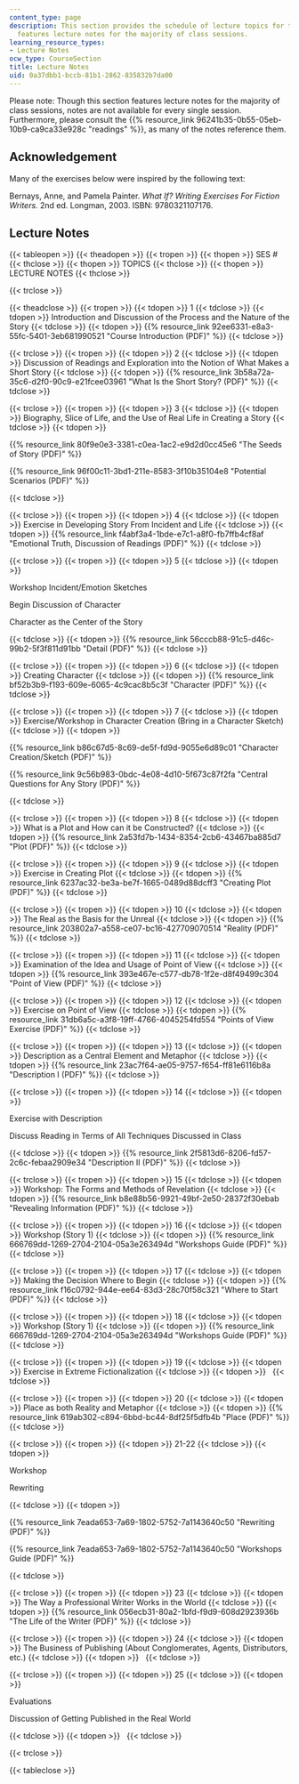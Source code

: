 ```yaml
---
content_type: page
description: This section provides the schedule of lecture topics for the course and
  features lecture notes for the majority of class sessions.
learning_resource_types:
- Lecture Notes
ocw_type: CourseSection
title: Lecture Notes
uid: 0a37dbb1-bccb-81b1-2862-835832b7da00
---
```


Please note: Though this section features lecture notes for the majority of class sessions, notes are not available for every single session. Furthermore, please consult the {{% resource_link 96241b35-0b55-05eb-10b9-ca9ca33e928c "readings" %}}, as many of the notes reference them.

Acknowledgement
---------------

Many of the exercises below were inspired by the following text:

Bernays, Anne, and Pamela Painter. _What If? Writing Exercises For Fiction Writers_. 2nd ed. Longman, 2003. ISBN: 9780321107176.

Lecture Notes
-------------

{{< tableopen >}}
{{< theadopen >}}
{{< tropen >}}
{{< thopen >}}
SES #
{{< thclose >}}
{{< thopen >}}
TOPICS
{{< thclose >}}
{{< thopen >}}
LECTURE NOTES
{{< thclose >}}

{{< trclose >}}

{{< theadclose >}}
{{< tropen >}}
{{< tdopen >}}
1
{{< tdclose >}}
{{< tdopen >}}
Introduction and Discussion of the Process and the Nature of the Story
{{< tdclose >}}
{{< tdopen >}}
{{% resource_link 92ee6331-e8a3-55fc-5401-3eb681990521 "Course Introduction (PDF)" %}}
{{< tdclose >}}

{{< trclose >}}
{{< tropen >}}
{{< tdopen >}}
2
{{< tdclose >}}
{{< tdopen >}}
Discussion of Readings and Exploration into the Notion of What Makes a Short Story
{{< tdclose >}}
{{< tdopen >}}
{{% resource_link 3b58a72a-35c6-d2f0-90c9-e21fcee03961 "What Is the Short Story? (PDF)" %}}
{{< tdclose >}}

{{< trclose >}}
{{< tropen >}}
{{< tdopen >}}
3
{{< tdclose >}}
{{< tdopen >}}
Biography, Slice of Life, and the Use of Real Life in Creating a Story
{{< tdclose >}}
{{< tdopen >}}


{{% resource_link 80f9e0e3-3381-c0ea-1ac2-e9d2d0cc45e6 "The Seeds of Story (PDF)" %}}

{{% resource_link 96f00c11-3bd1-211e-8583-3f10b35104e8 "Potential Scenarios (PDF)" %}}


{{< tdclose >}}

{{< trclose >}}
{{< tropen >}}
{{< tdopen >}}
4
{{< tdclose >}}
{{< tdopen >}}
Exercise in Developing Story From Incident and Life
{{< tdclose >}}
{{< tdopen >}}
{{% resource_link f4abf3a4-1bde-e7c1-a8f0-fb7ffb4cf8af "Emotional Truth, Discussion of Readings (PDF)" %}}
{{< tdclose >}}

{{< trclose >}}
{{< tropen >}}
{{< tdopen >}}
5
{{< tdclose >}}
{{< tdopen >}}


Workshop Incident/Emotion Sketches

Begin Discussion of Character

Character as the Center of the Story


{{< tdclose >}}
{{< tdopen >}}
{{% resource_link 56cccb88-91c5-d46c-99b2-5f3f811d91bb "Detail (PDF)" %}}
{{< tdclose >}}

{{< trclose >}}
{{< tropen >}}
{{< tdopen >}}
6
{{< tdclose >}}
{{< tdopen >}}
Creating Character
{{< tdclose >}}
{{< tdopen >}}
{{% resource_link bf52b3b9-f193-609e-6065-4c9cac8b5c3f "Character (PDF)" %}}
{{< tdclose >}}

{{< trclose >}}
{{< tropen >}}
{{< tdopen >}}
7
{{< tdclose >}}
{{< tdopen >}}
Exercise/Workshop in Character Creation (Bring in a Character Sketch)
{{< tdclose >}}
{{< tdopen >}}


{{% resource_link b86c67d5-8c69-de5f-fd9d-9055e6d89c01 "Character Creation/Sketch (PDF)" %}}

{{% resource_link 9c56b983-0bdc-4e08-4d10-5f673c87f2fa "Central Questions for Any Story (PDF)" %}}


{{< tdclose >}}

{{< trclose >}}
{{< tropen >}}
{{< tdopen >}}
8
{{< tdclose >}}
{{< tdopen >}}
What is a Plot and How can it be Constructed?
{{< tdclose >}}
{{< tdopen >}}
{{% resource_link 2a53fd7b-1434-8354-2cb6-43467ba885d7 "Plot (PDF)" %}}
{{< tdclose >}}

{{< trclose >}}
{{< tropen >}}
{{< tdopen >}}
9
{{< tdclose >}}
{{< tdopen >}}
Exercise in Creating Plot
{{< tdclose >}}
{{< tdopen >}}
{{% resource_link 6237ac32-be3a-be7f-1665-0489d88dcff3 "Creating Plot (PDF)" %}}
{{< tdclose >}}

{{< trclose >}}
{{< tropen >}}
{{< tdopen >}}
10
{{< tdclose >}}
{{< tdopen >}}
The Real as the Basis for the Unreal
{{< tdclose >}}
{{< tdopen >}}
{{% resource_link 203802a7-a558-ce07-bc16-427709070514 "Reality (PDF)" %}}
{{< tdclose >}}

{{< trclose >}}
{{< tropen >}}
{{< tdopen >}}
11
{{< tdclose >}}
{{< tdopen >}}
Examination of the Idea and Usage of Point of View
{{< tdclose >}}
{{< tdopen >}}
{{% resource_link 393e467e-c577-db78-1f2e-d8f49499c304 "Point of View (PDF)" %}}
{{< tdclose >}}

{{< trclose >}}
{{< tropen >}}
{{< tdopen >}}
12
{{< tdclose >}}
{{< tdopen >}}
Exercise on Point of View
{{< tdclose >}}
{{< tdopen >}}
{{% resource_link 31db6a5c-a3f8-19ff-4766-4045254fd554 "Points of View Exercise (PDF)" %}}
{{< tdclose >}}

{{< trclose >}}
{{< tropen >}}
{{< tdopen >}}
13
{{< tdclose >}}
{{< tdopen >}}
Description as a Central Element and Metaphor
{{< tdclose >}}
{{< tdopen >}}
{{% resource_link 23ac7f64-ae05-9757-f654-ff81e6116b8a "Description I (PDF)" %}}
{{< tdclose >}}

{{< trclose >}}
{{< tropen >}}
{{< tdopen >}}
14
{{< tdclose >}}
{{< tdopen >}}


Exercise with Description

Discuss Reading in Terms of All Techniques Discussed in Class


{{< tdclose >}}
{{< tdopen >}}
{{% resource_link 2f5813d6-8206-fd57-2c6c-febaa2909e34 "Description II (PDF)" %}}
{{< tdclose >}}

{{< trclose >}}
{{< tropen >}}
{{< tdopen >}}
15
{{< tdclose >}}
{{< tdopen >}}
Workshop: The Forms and Methods of Revelation
{{< tdclose >}}
{{< tdopen >}}
{{% resource_link b8e88b56-9921-49bf-2e50-28372f30ebab "Revealing Information (PDF)" %}}
{{< tdclose >}}

{{< trclose >}}
{{< tropen >}}
{{< tdopen >}}
16
{{< tdclose >}}
{{< tdopen >}}
Workshop (Story 1)
{{< tdclose >}}
{{< tdopen >}}
{{% resource_link 666769dd-1269-2704-2104-05a3e263494d "Workshops Guide (PDF)" %}}
{{< tdclose >}}

{{< trclose >}}
{{< tropen >}}
{{< tdopen >}}
17
{{< tdclose >}}
{{< tdopen >}}
Making the Decision Where to Begin
{{< tdclose >}}
{{< tdopen >}}
{{% resource_link f16c0792-944e-ee64-83d3-28c70f58c321 "Where to Start (PDF)" %}}
{{< tdclose >}}

{{< trclose >}}
{{< tropen >}}
{{< tdopen >}}
18
{{< tdclose >}}
{{< tdopen >}}
Workshop (Story 1)
{{< tdclose >}}
{{< tdopen >}}
{{% resource_link 666769dd-1269-2704-2104-05a3e263494d "Workshops Guide (PDF)" %}}
{{< tdclose >}}

{{< trclose >}}
{{< tropen >}}
{{< tdopen >}}
19
{{< tdclose >}}
{{< tdopen >}}
Exercise in Extreme Fictionalization
{{< tdclose >}}
{{< tdopen >}}
 
{{< tdclose >}}

{{< trclose >}}
{{< tropen >}}
{{< tdopen >}}
20
{{< tdclose >}}
{{< tdopen >}}
Place as both Reality and Metaphor
{{< tdclose >}}
{{< tdopen >}}
{{% resource_link 619ab302-c894-6bbd-bc44-8df25f5dfb4b "Place (PDF)" %}}
{{< tdclose >}}

{{< trclose >}}
{{< tropen >}}
{{< tdopen >}}
21-22
{{< tdclose >}}
{{< tdopen >}}


Workshop

Rewriting


{{< tdclose >}}
{{< tdopen >}}


{{% resource_link 7eada653-7a69-1802-5752-7a1143640c50 "Rewriting (PDF)" %}}

{{% resource_link 7eada653-7a69-1802-5752-7a1143640c50 "Workshops Guide (PDF)" %}}


{{< tdclose >}}

{{< trclose >}}
{{< tropen >}}
{{< tdopen >}}
23
{{< tdclose >}}
{{< tdopen >}}
The Way a Professional Writer Works in the World
{{< tdclose >}}
{{< tdopen >}}
{{% resource_link 056ecb31-80a2-1bfd-f9d9-608d2923936b "The Life of the Writer (PDF)" %}}
{{< tdclose >}}

{{< trclose >}}
{{< tropen >}}
{{< tdopen >}}
24
{{< tdclose >}}
{{< tdopen >}}
The Business of Publishing (About Conglomerates, Agents, Distributors, etc.)
{{< tdclose >}}
{{< tdopen >}}
 
{{< tdclose >}}

{{< trclose >}}
{{< tropen >}}
{{< tdopen >}}
25
{{< tdclose >}}
{{< tdopen >}}


Evaluations

Discussion of Getting Published in the Real World


{{< tdclose >}}
{{< tdopen >}}
 
{{< tdclose >}}

{{< trclose >}}

{{< tableclose >}}